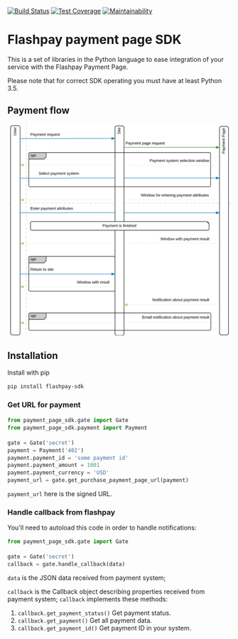 [![Build Status](https://travis-ci.org/flashpaykg/paymentpage-sdk-python.svg?branch=master)](https://travis-ci.org/flashpaykg/paymentpage-sdk-python)
[![Test Coverage](https://api.codeclimate.com/v1/badges/d02745619d7dfdd5630f/test_coverage)](https://codeclimate.com/github/flashpaykg/paymentpage-sdk-python/test_coverage)
[![Maintainability](https://api.codeclimate.com/v1/badges/d02745619d7dfdd5630f/maintainability)](https://codeclimate.com/github/flashpaykg/paymentpage-sdk-python/maintainability)

# Flashpay payment page SDK

This is a set of libraries in the Python language to ease integration of your service
with the Flashpay Payment Page.

Please note that for correct SDK operating you must have at least Python 3.5.  

## Payment flow

![Payment flow](https://github.com/flashpaykg/paymentpage-sdk-python/blob/main/flow.png)

## Installation

Install with pip
```bash
pip install flashpay-sdk
```

### Get URL for payment

```python
from payment_page_sdk.gate import Gate
from payment_page_sdk.payment import Payment

gate = Gate('secret')
payment = Payment('402')
payment.payment_id = 'some payment id'
payment.payment_amount = 1001
payment.payment_currency = 'USD'
payment_url = gate.get_purchase_payment_page_url(payment)
``` 

`payment_url` here is the signed URL.

### Handle callback from flashpay

You'll need to autoload this code in order to handle notifications:

```python
from payment_page_sdk.gate import Gate

gate = Gate('secret')
callback = gate.handle_callback(data)
```

`data` is the JSON data received from payment system;

`callback` is the Callback object describing properties received from payment system;
`callback` implements these methods: 
1. `callback.get_payment_status()`
    Get payment status.
2. `callback.get_payment()`
    Get all payment data.
3. `callback.get_payment_id()`
    Get payment ID in your system.
